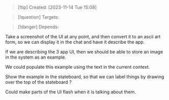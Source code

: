 
>[!tip] Created: [2023-11-14 Tue 15:08]

>[!question] Targets: 

>[!danger] Depends: 

Take a screenshot of the UI at any point, and then convert it to an ascii art form, so we can display it in the chat and have it describe the app.

If we are describing the 3 app UI, then we should be able to store an image in the system as an example.

We could populate this example using the text in the current context.

Show the example in the stateboard, so that we can label things by drawing over the top of the stateboard ?

Could make parts of the UI flash when it is talking about them.